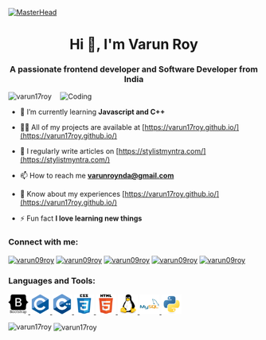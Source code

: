 [![MasterHead](https://camo.githubusercontent.com/48ec00ed4c84e771db4a1db90b56352923a8d644452a32b434d68e97006c9337/68747470733a2f2f63686b736b696c6c732e636f6d2f77702d636f6e74656e742f75706c6f6164732f323032302f30342f504e432d416e696d617465642d42616e6e6572732e676966)](https://varun17roy.io)

<h1 align="center">Hi 👋, I'm Varun Roy</h1>
<h3 align="center">A passionate frontend developer and Software Developer from India</h3>

<img align="right" alt="Coding" width="400" src="https://cdn.dribbble.com/users/1162077/screenshots/3848914/programmer.gif">

<p align="left"> <img src="https://komarev.com/ghpvc/?username=varun17roy&label=Profile%20views&color=0e75b6&style=flat" alt="varun17roy" /> </p>


- 🌱 I’m currently learning **Javascript and C++**

- 👨‍💻 All of my projects are available at [https://varun17roy.github.io/](https://varun17roy.github.io/)

- 📝 I regularly write articles on [https://stylistmyntra.com/](https://stylistmyntra.com/)

- 📫 How to reach me **varunroynda@gmail.com**

- 📄 Know about my experiences [https://varun17roy.github.io/](https://varun17roy.github.io/)

- ⚡ Fun fact **I love learning new things**

<h3 align="left">Connect with me:</h3>
<p align="left">
<a href="https://linkedin.com/in/varun09roy" target="blank"><img align="center" src="https://raw.githubusercontent.com/rahuldkjain/github-profile-readme-generator/master/src/images/icons/Social/linked-in-alt.svg" alt="varun09roy" height="30" width="40" /></a>
<a href="https://instagram.com/varun09roy" target="blank"><img align="center" src="https://raw.githubusercontent.com/rahuldkjain/github-profile-readme-generator/master/src/images/icons/Social/instagram.svg" alt="varun09roy" height="30" width="40" /></a>
<a href="https://www.codechef.com/users/varun09roy" target="blank"><img align="center" src="https://cdn.jsdelivr.net/npm/simple-icons@3.1.0/icons/codechef.svg" alt="varun09roy" height="30" width="40" /></a>
<a href="https://www.hackerrank.com/varun09roy" target="blank"><img align="center" src="https://raw.githubusercontent.com/rahuldkjain/github-profile-readme-generator/master/src/images/icons/Social/hackerrank.svg" alt="varun09roy" height="30" width="40" /></a>
<a href="https://www.leetcode.com/varun09roy" target="blank"><img align="center" src="https://raw.githubusercontent.com/rahuldkjain/github-profile-readme-generator/master/src/images/icons/Social/leet-code.svg" alt="varun09roy" height="30" width="40" /></a>
</p>

<h3 align="left">Languages and Tools:</h3>
<p align="left"> <a href="https://getbootstrap.com" target="_blank" rel="noreferrer"> <img src="https://raw.githubusercontent.com/devicons/devicon/master/icons/bootstrap/bootstrap-plain-wordmark.svg" alt="bootstrap" width="40" height="40"/> </a> <a href="https://www.cprogramming.com/" target="_blank" rel="noreferrer"> <img src="https://raw.githubusercontent.com/devicons/devicon/master/icons/c/c-original.svg" alt="c" width="40" height="40"/> </a> <a href="https://www.w3schools.com/cpp/" target="_blank" rel="noreferrer"> <img src="https://raw.githubusercontent.com/devicons/devicon/master/icons/cplusplus/cplusplus-original.svg" alt="cplusplus" width="40" height="40"/> </a> <a href="https://www.w3schools.com/css/" target="_blank" rel="noreferrer"> <img src="https://raw.githubusercontent.com/devicons/devicon/master/icons/css3/css3-original-wordmark.svg" alt="css3" width="40" height="40"/> </a> <a href="https://www.w3.org/html/" target="_blank" rel="noreferrer"> <img src="https://raw.githubusercontent.com/devicons/devicon/master/icons/html5/html5-original-wordmark.svg" alt="html5" width="40" height="40"/> </a> <a href="https://www.linux.org/" target="_blank" rel="noreferrer"> <img src="https://raw.githubusercontent.com/devicons/devicon/master/icons/linux/linux-original.svg" alt="linux" width="40" height="40"/> </a> <a href="https://www.mysql.com/" target="_blank" rel="noreferrer"> <img src="https://raw.githubusercontent.com/devicons/devicon/master/icons/mysql/mysql-original-wordmark.svg" alt="mysql" width="40" height="40"/> </a> <a href="https://www.python.org" target="_blank" rel="noreferrer"> <img src="https://raw.githubusercontent.com/devicons/devicon/master/icons/python/python-original.svg" alt="python" width="40" height="40"/> </a> </p>

<p><img align="left" src="https://github-readme-stats.vercel.app/api/top-langs?username=varun17roy&show_icons=true&locale=en&layout=compact" alt="varun17roy" /></p>

<p>&nbsp;<img align="center" src="https://github-readme-stats.vercel.app/api?username=varun17roy&show_icons=true&locale=en" alt="varun17roy" /></p>
